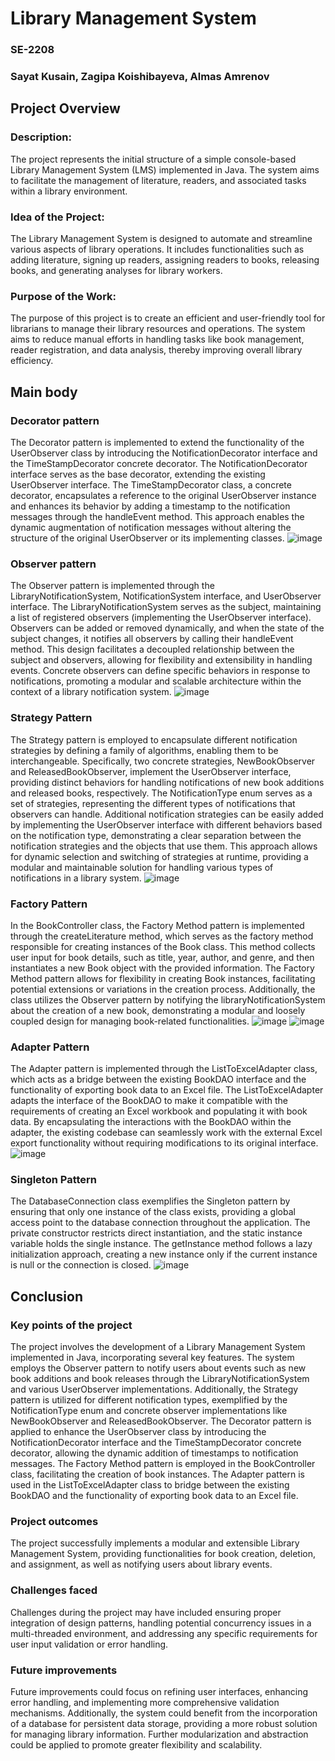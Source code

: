 # Library Management System
### SE-2208
### Sayat Kusain, Zagipa  Koishibayeva, Almas Amrenov
## Project Overview
### Description:
The project represents the initial structure of a simple console-based Library Management System (LMS) implemented in Java. The system aims to facilitate the management of literature, readers,
and associated tasks within a library environment.
### Idea of the Project:
The Library Management System is designed to automate and streamline various aspects of library operations. It includes functionalities such as adding literature, signing up readers, assigning readers to books, 
releasing books, and generating analyses for library workers. 
### Purpose of the Work:
The purpose of this project is to create an efficient and user-friendly tool for librarians to manage their library resources and operations. The system aims to reduce manual efforts in handling tasks
like book management,
reader registration, and data analysis, thereby improving overall library efficiency.
## Main body
### Decorator pattern
The Decorator pattern is implemented to extend the functionality of the UserObserver class by introducing the NotificationDecorator interface and the TimeStampDecorator 
concrete decorator. The NotificationDecorator interface serves as the base decorator, extending the existing UserObserver interface. The TimeStampDecorator class, a concrete decorator, encapsulates
a reference to the original UserObserver instance and enhances its behavior by adding a timestamp to the notification messages through the handleEvent method. This approach enables the dynamic augmentation
of notification messages without altering the structure of the original UserObserver or its implementing classes. 
![image](https://github.com/EsQueues/management-system/assets/122588120/30933bd2-9de9-4fec-9fe9-298da424052a)

### Observer pattern
The Observer pattern is implemented through the LibraryNotificationSystem, NotificationSystem interface, and UserObserver interface. The LibraryNotificationSystem serves as the subject,
maintaining a list of registered observers (implementing the UserObserver interface). Observers can be added or removed dynamically, and when the state of the subject changes, it notifies all observers by
calling their handleEvent method. This design facilitates a decoupled relationship between the subject and observers, allowing for flexibility and extensibility in handling events. Concrete observers can 
define specific behaviors in response to notifications, promoting a modular and scalable architecture within the context of a library notification system.
![image](https://github.com/EsQueues/management-system/assets/122588120/5ee97b9d-1bf3-479e-b800-e3dcd3486f9c)

### Strategy Pattern
The Strategy pattern is employed to encapsulate different notification strategies by defining a family of algorithms, enabling them to be interchangeable. Specifically, two concrete strategies, 
NewBookObserver and ReleasedBookObserver, implement the UserObserver interface, providing distinct behaviors for handling notifications of new book additions and released books, respectively. 
The NotificationType enum serves as a set of strategies, representing the different types of notifications that observers can handle. Additional notification strategies can be easily added by
implementing the UserObserver interface with different behaviors based on the notification type,
demonstrating a clear separation between the notification strategies and the objects that use them. This approach allows for dynamic selection and switching of strategies at runtime, 
providing a modular and maintainable solution for handling various types of notifications in a library system.
![image](https://github.com/EsQueues/management-system/assets/122588120/67cda32a-0634-4edc-9515-18c3906a5fb5)

### Factory Pattern
In the BookController class, the Factory Method pattern is implemented through the createLiterature method, which serves as the factory method responsible for creating instances of the Book class. 
This method collects user input for book details, such as title, year, author, and genre, and then instantiates a new Book object with the provided information. The Factory Method pattern allows for flexibility
in creating Book instances, facilitating potential extensions or variations in the creation process. Additionally, the class utilizes the Observer pattern by notifying the libraryNotificationSystem about the 
creation of a new book, demonstrating a modular and loosely coupled design for managing book-related functionalities.
![image](https://github.com/EsQueues/management-system/assets/122588120/78d6c323-4003-4b55-a310-71f1505d74e3)
![image](https://github.com/EsQueues/management-system/assets/122588120/42f503c0-f02a-4e9e-a2da-f0e3f97be175)

### Adapter Pattern
The Adapter pattern is implemented through the ListToExcelAdapter class, which acts as a bridge between the existing BookDAO interface and the functionality of exporting
book data to an Excel file. The ListToExcelAdapter adapts the interface of the BookDAO to make it compatible with the requirements of creating an Excel workbook and populating it with book data.
By encapsulating the interactions with the BookDAO within the adapter, the existing codebase can seamlessly work with the external Excel export functionality without requiring modifications to its
original interface.
![image](https://github.com/EsQueues/management-system/assets/122588120/8e41c1ba-9286-42cb-863b-948192edc09b)

### Singleton Pattern
The DatabaseConnection class exemplifies the Singleton pattern by ensuring that only one instance of the class exists, providing a global access point to the database connection throughout the application.
The private constructor restricts direct instantiation, and the static instance variable holds the single instance. The getInstance method follows a lazy initialization approach, creating a new instance
only if the current instance is null or the connection is closed.
![image](https://github.com/EsQueues/management-system/assets/122588120/690dcc39-02a1-40a9-a71f-784ad5226c40)

## Conclusion
### Key points of the project
The project involves the development of a Library Management System implemented in Java, incorporating several key features. The system employs the Observer pattern to notify users about events such
as new book additions and book releases through the LibraryNotificationSystem and various UserObserver implementations. Additionally, the Strategy pattern is utilized for different notification types,
exemplified by the NotificationType enum and concrete observer implementations like NewBookObserver and ReleasedBookObserver. The Decorator pattern is applied to enhance the UserObserver class by introducing
the NotificationDecorator interface and the TimeStampDecorator concrete decorator, allowing the dynamic addition of timestamps to notification messages. The Factory Method pattern is employed in
the BookController class, facilitating the creation of book instances. The Adapter pattern is used in the ListToExcelAdapter class to bridge between the existing BookDAO and the functionality
of exporting book data to an Excel file.
### Project outcomes
The project successfully implements a modular and extensible Library Management System, providing functionalities for book creation, deletion, and assignment, as well as notifying users about library events.
### Challenges faced
Challenges during the project may have included ensuring proper integration of design patterns, handling potential concurrency issues in a multi-threaded environment, and addressing any specific
requirements for user input validation or error handling.
### Future improvements
Future improvements could focus on refining user interfaces, enhancing error handling, and implementing more comprehensive validation mechanisms. Additionally, the system could benefit from the
incorporation of a database for persistent data storage, providing a more robust solution for managing library information. Further modularization and abstraction could be applied to promote greater
flexibility and scalability.

